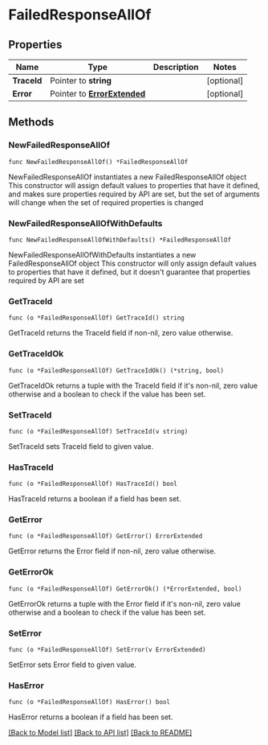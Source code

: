# FailedResponseAllOf

## Properties

Name | Type | Description | Notes
------------ | ------------- | ------------- | -------------
**TraceId** | Pointer to **string** |  | [optional] 
**Error** | Pointer to [**ErrorExtended**](ErrorExtended.md) |  | [optional] 

## Methods

### NewFailedResponseAllOf

`func NewFailedResponseAllOf() *FailedResponseAllOf`

NewFailedResponseAllOf instantiates a new FailedResponseAllOf object
This constructor will assign default values to properties that have it defined,
and makes sure properties required by API are set, but the set of arguments
will change when the set of required properties is changed

### NewFailedResponseAllOfWithDefaults

`func NewFailedResponseAllOfWithDefaults() *FailedResponseAllOf`

NewFailedResponseAllOfWithDefaults instantiates a new FailedResponseAllOf object
This constructor will only assign default values to properties that have it defined,
but it doesn't guarantee that properties required by API are set

### GetTraceId

`func (o *FailedResponseAllOf) GetTraceId() string`

GetTraceId returns the TraceId field if non-nil, zero value otherwise.

### GetTraceIdOk

`func (o *FailedResponseAllOf) GetTraceIdOk() (*string, bool)`

GetTraceIdOk returns a tuple with the TraceId field if it's non-nil, zero value otherwise
and a boolean to check if the value has been set.

### SetTraceId

`func (o *FailedResponseAllOf) SetTraceId(v string)`

SetTraceId sets TraceId field to given value.

### HasTraceId

`func (o *FailedResponseAllOf) HasTraceId() bool`

HasTraceId returns a boolean if a field has been set.

### GetError

`func (o *FailedResponseAllOf) GetError() ErrorExtended`

GetError returns the Error field if non-nil, zero value otherwise.

### GetErrorOk

`func (o *FailedResponseAllOf) GetErrorOk() (*ErrorExtended, bool)`

GetErrorOk returns a tuple with the Error field if it's non-nil, zero value otherwise
and a boolean to check if the value has been set.

### SetError

`func (o *FailedResponseAllOf) SetError(v ErrorExtended)`

SetError sets Error field to given value.

### HasError

`func (o *FailedResponseAllOf) HasError() bool`

HasError returns a boolean if a field has been set.


[[Back to Model list]](../README.md#documentation-for-models) [[Back to API list]](../README.md#documentation-for-api-endpoints) [[Back to README]](../README.md)


